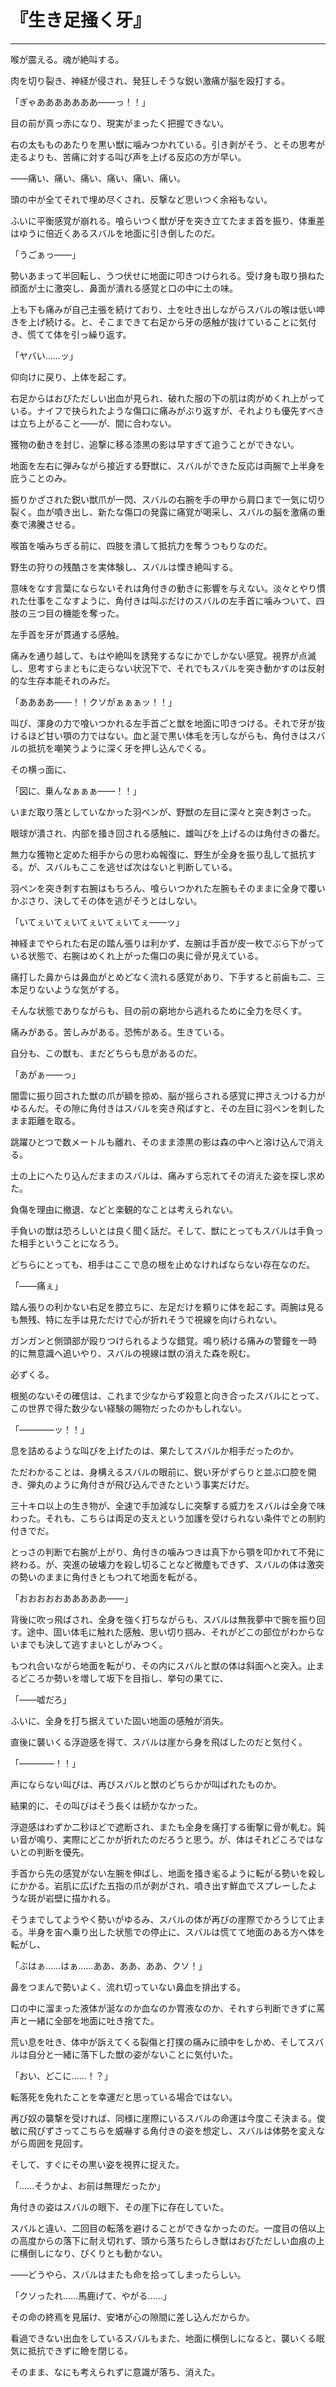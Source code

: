 # 『生き足掻く牙』

------

喉が震える。魂が絶叫する。

肉を切り裂き、神経が侵され、発狂しそうな鋭い激痛が脳を殴打する。

「ぎゃあああああああ――っ！！」

目の前が真っ赤になり、現実がまったく把握できない。

右の太もものあたりを黒い獣に噛みつかれている。引き剥がそう、とその思考が走るよりも、苦痛に対する叫び声を上げる反応の方が早い。

――痛い、痛い、痛い、痛い、痛い、痛い。

頭の中が全てそれで埋め尽くされ、反撃など思いつく余裕もない。

ふいに平衡感覚が崩れる。喰らいつく獣が牙を突き立てたまま首を振り、体重差はゆうに倍近くあるスバルを地面に引き倒したのだ。

「うごぁっ――」

勢いあまって半回転し、うつ伏せに地面に叩きつけられる。受け身も取り損ねた顔面が土に激突し、鼻面が潰れる感覚と口の中に土の味。

上も下も痛みが自己主張を続けており、土を吐き出しながらスバルの喉は低い呻きを上げ続ける。と、そこまできて右足から牙の感触が抜けていることに気付き、慌てて体を引っ繰り返す。

「ヤバい……ッ」

仰向けに戻り、上体を起こす。

右足からはおびただしい出血が見られ、破れた服の下の肌は肉がめくれ上がっている。ナイフで抉られたような傷口に痛みがぶり返すが、それよりも優先すべきは立ち上がること――が、間に合わない。

獲物の動きを封じ、追撃に移る漆黒の影は早すぎて追うことができない。

地面を左右に弾みながら接近する野獣に、スバルができた反応は両腕で上半身を庇うことのみ。

振りかざされた鋭い獣爪が一閃、スバルの右腕を手の甲から肩口まで一気に切り裂く。血が噴き出し、新たな傷口の発露に痛覚が喝采し、スバルの脳を激痛の重奏で沸騰させる。

喉笛を噛みちぎる前に、四肢を潰して抵抗力を奪うつもりなのだ。

野生の狩りの残酷さを実体験し、スバルは慄き絶叫する。

意味をなす言葉にならないそれは角付きの動きに影響を与えない。淡々とやり慣れた仕事をこなすように、角付きは叫ぶだけのスバルの左手首に噛みついて、四肢の三つ目の機能を奪った。

左手首を牙が貫通する感触。

痛みを通り越して、もはや絶叫を誘発するなにかでしかない感覚。視界が点滅し、思考すらまともに走らない状況下で、それでもスバルを突き動かすのは反射的な生存本能それのみだ。

「ああああ――！！クソがぁぁぁッ！！」

叫び、渾身の力で喰いつかれる左手首ごと獣を地面に叩きつける。それで牙が抜けるほど甘い顎の力ではない。血と涎で黒い体毛を汚しながらも、角付きはスバルの抵抗を嘲笑うように深く牙を押し込んでくる。

その横っ面に、

「図に、乗んなぁぁぁ――！！」

いまだ取り落としていなかった羽ペンが、野獣の左目に深々と突き刺さった。

眼球が潰され、内部を掻き回される感触に、雄叫びを上げるのは角付きの番だ。

無力な獲物と定めた相手からの思わぬ報復に、野生が全身を振り乱して抵抗する。が、スバルもここを逃せば次はないと判断している。

羽ペンを突き刺す右腕はもちろん、喰らいつかれた左腕もそのままに全身で覆いかぶさり、決してその体を逃がそうとはしない。

「いてぇいてぇいてぇいてぇいてぇ――ッ」

神経までやられた右足の踏ん張りは利かず、左腕は手首が皮一枚でぶら下がっている状態で、右腕はめくれ上がった傷口の奥に骨が見えている。

痛打した鼻からは鼻血がとめどなく流れる感覚があり、下手すると前歯も二、三本足りないような気がする。

そんな状態でありながらも、目の前の窮地から逃れるために全力を尽くす。

痛みがある。苦しみがある。恐怖がある。生きている。

自分も、この獣も、まだどちらも息があるのだ。

「あがぁ――っ」

闇雲に振り回された獣の爪が額を掠め、脳が揺らされる感覚に押さえつける力がゆるんだ。その隙に角付きはスバルを突き飛ばすと、その左目に羽ペンを刺したまま距離を取る。

跳躍ひとつで数メートルも離れ、そのまま漆黒の影は森の中へと溶け込んで消える。

土の上にへたり込んだままのスバルは、痛みすら忘れてその消えた姿を探し求めた。

負傷を理由に撤退、などと楽観的なことは考えられない。

手負いの獣は恐ろしいとは良く聞く話だ。そして、獣にとってもスバルは手負った相手ということになろう。

どちらにとっても、相手はここで息の根を止めなければならない存在なのだ。

「――痛ぇ」

踏ん張りの利かない右足を膝立ちに、左足だけを頼りに体を起こす。両腕は見るも無残、特に左手は見ただけで心が折れそうで視線を向けられない。

ガンガンと側頭部が殴りつけられるような錯覚。鳴り続ける痛みの警鐘を一時的に無意識へ追いやり、スバルの視線は獣の消えた森を睨む。

必ずくる。

根拠のないその確信は、これまで少なからず殺意と向き合ったスバルにとって、この世界で得た数少ない経験の賜物だったのかもしれない。

「――――ッ！！」

息を詰めるような叫びを上げたのは、果たしてスバルか相手だったのか。

ただわかることは、身構えるスバルの眼前に、鋭い牙がずらりと並ぶ口腔を開き、弾丸のように角付きが飛び込んできたという事実だけだ。

三十キロ以上の生き物が、全速で手加減なしに突撃する威力をスバルは全身で味わった。それも、こちらは両足の支えという加護を受けられない条件でとの制約付きでだ。

とっさの判断で右腕が上がり、角付きの噛みつきは真下から顎を叩かれて不発に終わる。が、突進の破壊力を殺し切ることなど微塵もできず、スバルの体は激突の勢いのままに角付きともつれて地面を転がる。

「おおおおおあああああ――」

背後に吹っ飛ばされ、全身を強く打ちながらも、スバルは無我夢中で腕を振り回す。途中、固い体毛に触れた感触、思い切り掴み、それがどこの部位がわからないまでも決して逃すまいとしがみつく。

もつれ合いながら地面を転がり、その内にスバルと獣の体は斜面へと突入。止まるどころか勢いを増して坂下を目指し、挙句の果てに、

「――嘘だろ」

ふいに、全身を打ち据えていた固い地面の感触が消失。

直後に襲いくる浮遊感を得て、スバルは崖から身を飛ばしたのだと気付く。

「――――！！」

声にならない叫びは、再びスバルと獣のどちらかが叫ばれたものか。

結果的に、その叫びはそう長くは続かなかった。

浮遊感はわずか二秒ほどで遮断され、またも全身を痛打する衝撃に骨が軋む。鈍い音が鳴り、実際にどこかが折れたのだろうと思う。が、体はそれどころではないとの判断を優先。

手首から先の感覚がない左腕を伸ばし、地面を掻き毟るように転がる勢いを殺しにかかる。岩肌に広げた五指の爪が剥がされ、噴き出す鮮血でスプレーしたような斑が岩壁に描かれる。

そうまでしてようやく勢いがゆるみ、スバルの体が再びの崖際でかろうじて止まる。半身を宙へ乗り出した状態での停止に、スバルは慌てて地面のある方へ体を転がし、

「ぶはぁ……はぁ……ああ、ああ、ああ、クソ！」

鼻をつまんで勢いよく、流れ切っていない鼻血を排出する。

口の中に溜まった液体が涎なのか血なのか胃液なのか、それすら判断できずに罵声と一緒に全部を地面に吐き捨てた。

荒い息を吐き、体中が訴えてくる裂傷と打撲の痛みに顔中をしかめ、そしてスバルは自分と一緒に落下した獣の姿がないことに気付いた。

「おい、どこに……！？」

転落死を免れたことを幸運だと思っている場合ではない。

再び奴の襲撃を受ければ、同様に崖際にいるスバルの命運は今度こそ決まる。俊敏に飛びずさってこちらを威嚇する角付きの姿を想定し、スバルは体勢を変えながら周囲を見回す。

そして、すぐにその黒い姿を視界に捉えた。

「……そうかよ、お前は無理だったか」

角付きの姿はスバルの眼下、その崖下に存在していた。

スバルと違い、二回目の転落を避けることができなかったのだ。一度目の倍以上の高度からの落下に耐え切れず、頭から落ちたらしき獣はおびただしい血痕の上に横倒しになり、ぴくりとも動かない。

――どうやら、スバルはまたも命を拾ってしまったらしい。

「クソったれ……馬鹿げて、やがる……」

その命の終焉を見届け、安堵が心の隙間に差し込んだからか。

看過できない出血をしているスバルもまた、地面に横倒しになると、襲いくる眠気に抵抗できずに瞼を閉じる。

そのまま、なにも考えられずに意識が落ち、消えた。

